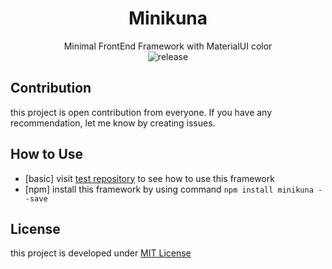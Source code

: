 <div align="center">

# Minikuna
Minimal FrontEnd Framework with MaterialUI color  
![release](https://img.shields.io/badge/version-0.6.0-orange.svg) 
</div>

## Contribution
this project is open contribution from everyone. If you have any recommendation, let me know by creating issues.

## How to Use
* [basic] visit [test repository](https://github.com/minikuna/test) to see how to use this framework  
* [npm] install this framework by using command ```npm install minikuna --save```

  
## License
this project is developed under [MIT License](LICENSE)